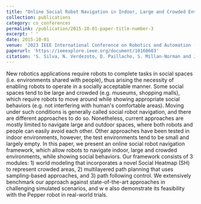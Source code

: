 ```yaml
---
title: "Online Social Robot Navigation in Indoor, Large and Crowded Environments"
collection: publications
category: co_conferences
permalink: /publication/2015-10-01-paper-title-number-3
excerpt: ' '
date: 2015-10-01
venue: '2023 IEEE International Conference on Robotics and Automation (ICRA)'
paperurl: 'https://ieeexplore.ieee.org/document/10160603'
citation: 'S. Silva, N. Verdezoto, D. Paillacho, S. Millan-Norman and J. D. Hernández, &quot;Online Social Robot Navigation in Indoor, Large and Crowded Environments,&quot; <i>2023 IEEE International Conference on Robotics and Automation (ICRA)</i>, London, United Kingdom, 2023, pp. 9749-9756, doi: 10.1109/ICRA48891.2023.10160603.'
---
```


New robotics applications require robots to complete tasks in social spaces (i.e. environments shared with people), thus arising the necessity of enabling robots to operate in a socially acceptable manner. Some social spaces tend to be large and crowded (e.g. museums, shopping malls), which require robots to move around while showing appropriate social behaviors (e.g. not interfering with human's comfortable areas). Moving under such conditions is generally called social robot navigation, and there are different approaches to do so. Nonetheless, current approaches are mostly limited to navigate large and outdoor spaces, where both robots and people can easily avoid each other. Other approaches have been tested in indoor environments, however, the test environments tend to be small and largely empty. In this paper, we present an online social robot navigation framework, which allow robots to navigate indoor, large and crowded environments, while showing social behaviors. Our framework consists of 3 modules: 1) world modeling that incorporates a novel Social Heatmap (SH) to represent crowded areas, 2) multilayered path planning that uses sampling-based approaches, and 3) path following control. We extensively benchmark our approach against state-of-the-art approaches in challenging simulated scenarios, and w e also demonstrate its feasibility with the Pepper robot in real-world trials.